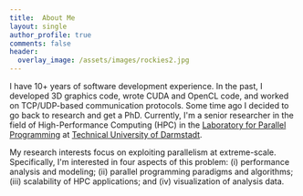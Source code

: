 ```yaml
---
title:  About Me
layout: single
author_profile: true
comments: false
header:
  overlay_image: /assets/images/rockies2.jpg
---
```


I have 10+ years of software development experience. In the past, I developed 3D graphics code, wrote CUDA and OpenCL code, and worked on TCP/UDP-based communication protocols. Some time ago I decided to go back to research and get a PhD. Currently, I'm a senior researcher in the field of High-Performance Computing (HPC) in the [Laboratory for Parallel Programming](https://www.parallel.informatik.tu-darmstadt.de/team/sergei-shudler/) at [Technical University of Darmstadt](https://www.parallel.informatik.tu-darmstadt.de/informatik/).

My research interests focus on exploiting parallelism at extreme-scale. Specifically, I'm interested in four aspects of this problem: (i) performance analysis and modeling; (ii) parallel programming paradigms and algorithms; (iii) scalability of HPC applications; and (iv) visualization of analysis data.
